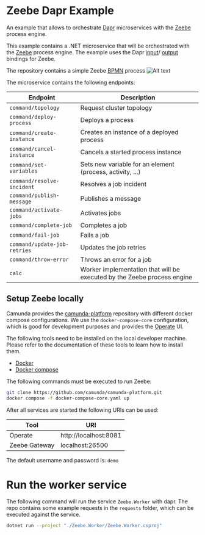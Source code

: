 # Zeebe Dapr Example

An example that allows to orchestrate [Dapr] microservices with the [Zeebe] process engine.

This example contains a .NET microservice that will be orchestrated with the [Zeebe] process engine. The example uses
the Dapr [input](https://docs.dapr.io/reference/components-reference/supported-bindings/zeebe-jobworker/)/
[output](https://docs.dapr.io/reference/components-reference/supported-bindings/zeebe-command/) bindings for Zeebe.

The repository contains a simple Zeebe [BPMN] process
![Alt text](process.png?raw=true "Calc process")

The microservice contains the following endpoints:

| Endpoint                     | Description                                                              |
|------------------------------|--------------------------------------------------------------------------|
| `command/topology`           | Request cluster topology                                                 |
| `command/deploy-process`     | Deploys a process                                                        |
| `command/create-instance`    | Creates an instance of a deployed process                                |
| `command/cancel-instance`    | Cancels a started process instance                                       |
| `command/set-variables`      | Sets new variable for an element (process, activity, ...)                |
| `command/resolve-incident`   | Resolves a job incident                                                  |
| `command/publish-message`    | Publishes a message                                                      |
| `command/activate-jobs`      | Activates jobs                                                           |
| `command/complete-job`       | Completes a job                                                          |
| `command/fail-job`           | Fails a job                                                              |
| `command/update-job-retries` | Updates the job retries                                                  |
| `command/throw-error`        | Throws an error for a job                                                |
| `calc`                       | Worker implementation that will be executed by the Zeebe process engine  |

## Setup Zeebe locally

Camunda provides the [camunda-platform] repository with different docker compose configurations. We use the `docker-compose-core` configuration, which is 
good for development purposes and provides the [Operate] UI.

The following tools need to be installed on the local developer machine. Please refer to the documentation of these tools to learn how to
install them.
- [Docker]
- [Docker compose]

The following commands must be executed to run Zeebe:

```bash
git clone https://github.com/camunda/camunda-platform.git
docker compose -f docker-compose-core.yaml up
```

After all services are started the following URIs can be used:

| Tool                   | URI                   |
|------------------------|-----------------------|
| Operate                | http://localhost:8081 |
| Zeebe Gateway          | localhost:26500       |

The default username and password is: `demo`

# Run the worker service

The following command will run the service `Zeebe.Worker` with dapr. The repo contains some example requests in the `requests` folder, 
which can be executed against the service.

```bash
dotnet run --project "./Zeebe.Worker/Zeebe.Worker.csproj"
```

[BPMN]: https://en.wikipedia.org/wiki/Business_Process_Model_and_Notation
[Zeebe]: https://camunda.com/platform/zeebe/
[camunda-platform]: https://github.com/camunda/camunda-platform
[Operate]: https://docs.camunda.io/docs/components/operate/operate-introduction/
[Elasticsearch]: https://www.elastic.co/de/elasticsearch/
[Dapr]: https://dapr.io/
[Docker]: https://www.docker.com/
[Docker Compose]: https://docs.docker.com/compose/
[Docker Desktop]: https://docs.docker.com/docker-for-windows/install/
